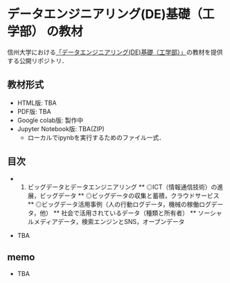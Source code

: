 # データエンジニアリング(DE)基礎（工学部） の教材

信州大学における[「データエンジニアリング(DE)基礎（工学部）」](https://lms.ealps.shinshu-u.ac.jp/common/course/view.php?id=147)の教材を提供する公開リポジトリ．

## 教材形式

* HTML版: TBA
* PDF版: TBA
* Google colab版: 製作中
* Jupyter Notebook版: TBA(ZIP)
  * ローカルでipynbを実行するためのファイル一式．

## 目次

* 1. ビッグデータとデータエンジニアリング
** ◎ICT（情報通信技術）の進展，ビッグデータ
** ◎ビッグデータの収集と蓄積，クラウドサービス
** ◎ビッグデータ活用事例（⼈の⾏動ログデータ，機械の稼働ログデータ，他）
** 社会で活用されているデータ（種類と所有者）
** ソーシャルメディアデータ，検索エンジンとSNS，オープンデータ

* TBA

## memo

* TBA
